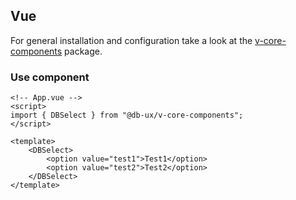 ## Vue

For general installation and configuration take a look at the [v-core-components](https://www.npmjs.com/package/@db-ux/v-core-components) package.

### Use component

```vue App.vue
<!-- App.vue -->
<script>
import { DBSelect } from "@db-ux/v-core-components";
</script>

<template>
	<DBSelect>
		<option value="test1">Test1</option>
		<option value="test2">Test2</option>
	</DBSelect>
</template>
```
